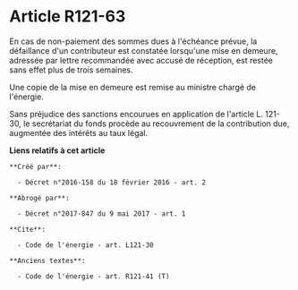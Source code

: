 # Article R121-63

En cas de non-paiement des sommes dues à l'échéance prévue, la défaillance d'un contributeur est constatée lorsqu'une mise en
demeure, adressée par lettre recommandée avec accusé de réception, est restée sans effet plus de trois semaines. 

Une copie de la mise en demeure est remise au ministre chargé de l'énergie. 

Sans préjudice des sanctions encourues en application de l'article L. 121-30, le secrétariat du fonds procède au recouvrement
de la contribution due, augmentée des intérêts au taux légal.

**Liens relatifs à cet article**

	**Créé par**:

	  - Décret n°2016-158 du 18 février 2016 - art. 2

	**Abrogé par**:

	  - Décret n°2017-847 du 9 mai 2017 - art. 1

	**Cite**:

	  - Code de l'énergie - art. L121-30

	**Anciens textes**:

	  - Code de l'énergie - art. R121-41 (T)

